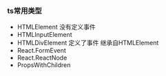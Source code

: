 ### ts常用类型

- HTMLElement 没有定义事件
- HTMLInputElement
- HTMLDivElement 定义了事件 继承自HTMLElement
- React.FormEvent<HTMLInputElement>
- React.ReactNode
- PropsWithChildren
